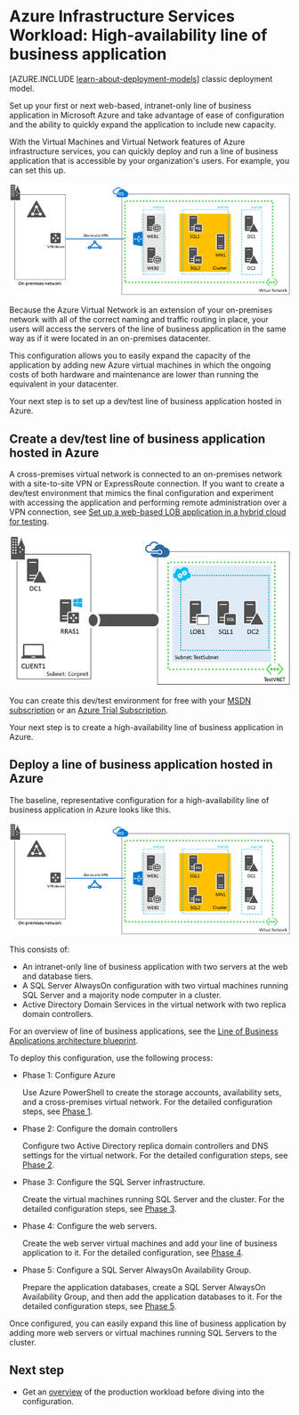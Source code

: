 <properties 
	pageTitle="Line of business application in Azure | Microsoft Azure" 
	description="Learn the value of a line of business application in Azure, set up a test environment, and deploy a high-availability configuration." 
	services="virtual-machines" 
	documentationCenter="" 
	authors="JoeDavies-MSFT" 
	manager="timlt" 
	editor=""
	tags="azure-resource-manager"/>

<tags 
	ms.service="virtual-machines" 
	ms.workload="infrastructure-services" 
	ms.tgt_pltfrm="Windows" 
	ms.devlang="na" 
	ms.topic="article" 
	ms.date="12/17/2015" 
	ms.author="josephd"/>

# Azure Infrastructure Services Workload: High-availability line of business application

[AZURE.INCLUDE [learn-about-deployment-models](../../includes/learn-about-deployment-models-rm-include.md)] classic deployment model.


Set up your first or next web-based, intranet-only line of business application in Microsoft Azure and take advantage of ease of configuration and the ability to quickly expand the application to include new capacity.
 
With the Virtual Machines and Virtual Network features of Azure infrastructure services, you can quickly deploy and run a line of business application that is accessible by your organization's users. For example, you can set this up.

![](./media/virtual-machines-workload-high-availability-LOB-application/workload-lobapp-phase4.png)
 
Because the Azure Virtual Network is an extension of your on-premises network with all of the correct naming and traffic routing in place, your users will access the servers of the line of business application in the same way as if it were located in an on-premises datacenter.

This configuration allows you to easily expand the capacity of the application by adding new Azure virtual machines in which the ongoing costs of both hardware and maintenance are lower than running the equivalent in your datacenter.

Your next step is to set up a dev/test line of business application hosted in Azure.

## Create a dev/test line of business application hosted in Azure

A cross-premises virtual network is connected to an on-premises network with a site-to-site VPN or ExpressRoute connection. If you want to create a dev/test environment that mimics the final configuration and experiment with accessing the application and performing remote administration over a VPN connection, see [Set up a web-based LOB application in a hybrid cloud for testing](../virtual-network/virtual-networks-setup-lobapp-hybrid-cloud-testing.md). 

![](./media/virtual-machines-workload-high-availability-LOB-application/CreateLOBAppHybridCloud_3.png)
 
You can create this dev/test environment for free with your [MSDN subscription](https://azure.microsoft.com/pricing/member-offers/msdn-benefits/) or an [Azure Trial Subscription](https://azure.microsoft.com/pricing/free-trial/).

Your next step is to create a high-availability line of business application in Azure.

## Deploy a line of business application hosted in Azure

The baseline, representative configuration for a high-availability line of business application in Azure looks like this.

![](./media/virtual-machines-workload-high-availability-LOB-application/workload-lobapp-phase4.png)
 
This consists of:

- An intranet-only line of business application with two servers at the web and database tiers.
- A SQL Server AlwaysOn configuration with two virtual machines running SQL Server and a majority node computer in a cluster.
- Active Directory Domain Services in the virtual network with two replica domain controllers.

For an overview of line of business applications, see the [Line of Business Applications architecture blueprint](http://msdn.microsoft.com/dn630664).

To deploy this configuration, use the following process:

- Phase 1: Configure Azure 

	Use Azure PowerShell to create the storage accounts, availability sets, and a cross-premises virtual network. For the detailed configuration steps, see [Phase 1](virtual-machines-workload-high-availability-LOB-application-phase1.md).

- Phase 2: Configure the domain controllers 

	Configure two Active Directory replica domain controllers and DNS settings for the virtual network. For the detailed configuration steps, see [Phase 2](virtual-machines-workload-high-availability-LOB-application-phase2.md).

- Phase 3: Configure the SQL Server infrastructure.  

	Create the virtual machines running SQL Server and the cluster. For the detailed configuration steps, see [Phase 3](virtual-machines-workload-high-availability-LOB-application-phase3.md).

- Phase 4: Configure the web servers.

	Create the web server virtual machines and add your line of business application to it. For the detailed configuration, see [Phase 4](virtual-machines-workload-high-availability-LOB-application-phase4.md).

- Phase 5: Configure a SQL Server AlwaysOn Availability Group.

	Prepare the application databases, create a SQL Server AlwaysOn Availability Group, and then add the application databases to it. For the detailed configuration steps, see [Phase 5](virtual-machines-workload-high-availability-LOB-application-phase5.md).

Once configured, you can easily expand this line of business application by adding more web servers or virtual machines running SQL Servers to the cluster.

## Next step

- Get an [overview](virtual-machines-workload-high-availability-lob-application-overview.md) of the production workload before diving into the configuration.

